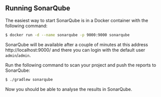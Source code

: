## Running SonarQube

The easiest way to start SonarQube is in a Docker container with the following command:

```bash
$ docker run -d --name sonarqube -p 9000:9000 sonarqube
```

SonarQube will be available after a couple of minutes at this address http://localhost:9000/ and there you can login with the default user `admin`/`admin`.

Run the following command to scan your project and push the reports to SonarQube:

```bash
$ ./gradlew sonarqube
```

Now you should be able to analyse the results in SonarQube.